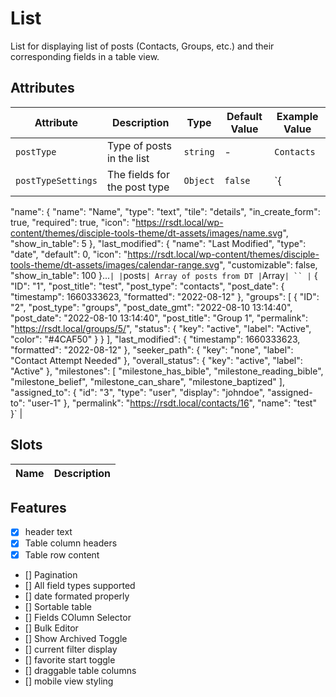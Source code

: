 # List
List for displaying list of posts (Contacts, Groups, etc.) and their corresponding fields in a table view.

## Attributes
| Attribute | Description | Type | Default Value | Example Value | 
| --------- | ----------- | ---- | ------------- | ------------- |
| `postType` | Type of posts in the list | `string` | - | `Contacts` |
| `postTypeSettings` | The fields for the post type | `Object` | `false` | `{
  "name": {
    "name": "Name",
    "type": "text",
    "tile": "details",
    "in_create_form": true,
    "required": true,
    "icon": "https://rsdt.local/wp-content/themes/disciple-tools-theme/dt-assets/images/name.svg",
    "show_in_table": 5
  },
  "last_modified": {
    "name": "Last Modified",
    "type": "date",
    "default": 0,
    "icon": "https://rsdt.local/wp-content/themes/disciple-tools-theme/dt-assets/images/calendar-range.svg",
    "customizable": false,
    "show_in_table": 100
  }...` |
| `posts` | Array of posts from DT | `Array` | `` | `  {
      "ID": "1",
      "post_title": "test",
      "post_type": "contacts",
      "post_date": {
          "timestamp": 1660333623,
          "formatted": "2022-08-12"
      },
      "groups": [
          {
              "ID": "2",
              "post_type": "groups",
              "post_date_gmt": "2022-08-10 13:14:40",
              "post_date": "2022-08-10 13:14:40",
              "post_title": "Group 1",
              "permalink": "https://rsdt.local/groups/5/",
              "status": {
                  "key": "active",
                  "label": "Active",
                  "color": "#4CAF50"
              }
          }
      ],
      "last_modified": {
          "timestamp": 1660333623,
          "formatted": "2022-08-12"
      },
      "seeker_path": {
          "key": "none",
          "label": "Contact Attempt Needed"
      },
      "overall_status": {
          "key": "active",
          "label": "Active"
      },
      "milestones": [
          "milestone_has_bible",
          "milestone_reading_bible",
          "milestone_belief",
          "milestone_can_share",
          "milestone_baptized"
      ],
      "assigned_to": {
          "id": "3",
          "type": "user",
          "display": "johndoe",
          "assigned-to": "user-1"
      },
      "permalink": "https://rsdt.local/contacts/16",
      "name": "test"
  }` |

## Slots
| Name | Description |
| ---- | ----------- |


## Features
- [x] header text
- [x] Table column headers
- [x] Table row content
- [] Pagination
- [] All field types supported
- [] date formated properly
- [] Sortable table
- [] Fields COlumn Selector
- [] Bulk Editor
- [] Show Archived Toggle
- [] current filter display
- [] favorite start toggle
- [] draggable table columns
- [] mobile view styling
